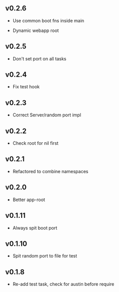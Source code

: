 ## v0.2.6

 - Use common boot fns inside main

- Dynamic webapp root

## v0.2.5

 - Don't set port on all tasks

## v0.2.4

 - Fix test hook

## v0.2.3

 - Correct Server/random port impl

## v0.2.2

 - Check root for nil first

## v0.2.1

 - Refactored to combine namespaces

## v0.2.0

 - Better app-root

## v0.1.11

 - Always spit boot port

## v0.1.10

 - Spit random port to file for test

## v0.1.8

 - Re-add test task, check for austin before require

